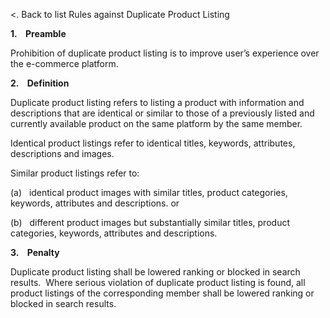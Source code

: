 <. Back to list Rules against Duplicate Product Listing

**1.    Preamble**

Prohibition of duplicate product listing is to improve user’s experience over the e-commerce platform.

  

**2.    Definition**

Duplicate product listing refers to listing a product with information and descriptions that are identical or similar to those of a previously listed and currently available product on the same platform by the same member.

Identical product listings refer to identical titles, keywords, attributes, descriptions and images.

Similar product listings refer to:

(a)   identical product images with similar titles, product categories, keywords, attributes and descriptions. or

(b)   different product images but substantially similar titles, product categories, keywords, attributes and descriptions.

  

**3.    Penalty**

Duplicate product listing shall be lowered ranking or blocked in search results.  Where serious violation of duplicate product listing is found, all product listings of the corresponding member shall be lowered ranking or blocked in search results.